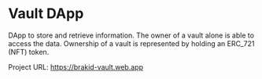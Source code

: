 # Vault DApp
DApp to store and retrieve information. The owner of a vault alone is able to access the data.
Ownership of a vault is represented by holding an ERC_721 (NFT) token.

Project URL: https://brakid-vault.web.app